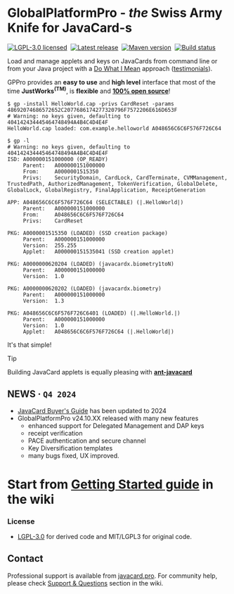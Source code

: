 # GlobalPlatformPro - _the_ Swiss Army Knife for JavaCard-s
[![LGPL-3.0 licensed](https://img.shields.io/badge/license-LGPL-blue.svg)](https://github.com/martinpaljak/GlobalPlatformPro/blob/master/LICENSE)
&nbsp;[![Latest release](https://img.shields.io/github/release/martinpaljak/GlobalPlatformPro.svg)](https://github.com/martinpaljak/GlobalPlatformPro/releases/latest)
&nbsp;[![Maven version](https://img.shields.io/maven-metadata/v?label=javacard.pro%20version&metadataUrl=https%3A%2F%2Fjavacard.pro%2Fmaven%2Fcom%2Fgithub%2Fmartinpaljak%2Fglobalplatformpro%2Fmaven-metadata.xml)](https://gist.github.com/martinpaljak/c77d11d671260e24eef6c39123345cae)
&nbsp;[![Build status](https://github.com/martinpaljak/globalplatformpro/workflows/Build%20robot/badge.svg?branch=master)](https://github.com/martinpaljak/globalplatformpro/actions)

Load and manage applets and keys on JavaCards from command line or from your Java project with a [Do What I Mean](http://en.wikipedia.org/wiki/DWIM) approach ([testimonials](https://github.com/martinpaljak/GlobalPlatformPro/wiki/Testimonials)).

GPPro provides an **easy to use** and **high level** interface that most of the time **JustWorks<sup>(TM)</sup>**, is **flexible** and **[100% open source](#license)**!


```
$ gp -install HelloWorld.cap -privs CardReset -params 48692074686572652C2077686174277320796F7572206E616D653F
# Warning: no keys given, defaulting to 404142434445464748494A4B4C4D4E4F
HelloWorld.cap loaded: com.example.helloworld A048656C6C6F576F726C64

$ gp -l
# Warning: no keys given, defaulting to 404142434445464748494A4B4C4D4E4F
ISD: A000000151000000 (OP_READY)
     Parent:   A000000151000000
     From:     A0000001515350
     Privs:    SecurityDomain, CardLock, CardTerminate, CVMManagement, TrustedPath, AuthorizedManagement, TokenVerification, GlobalDelete, GlobalLock, GlobalRegistry, FinalApplication, ReceiptGeneration

APP: A048656C6C6F576F726C64 (SELECTABLE) (|.HelloWorld|)
     Parent:   A000000151000000
     From:     A048656C6C6F576F726C64
     Privs:    CardReset

PKG: A0000001515350 (LOADED) (SSD creation package)
     Parent:   A000000151000000
     Version:  255.255
     Applet:   A000000151535041 (SSD creation applet)

PKG: A0000000620204 (LOADED) (javacardx.biometry1toN)
     Parent:   A000000151000000
     Version:  1.0

PKG: A0000000620202 (LOADED) (javacardx.biometry)
     Parent:   A000000151000000
     Version:  1.3

PKG: A048656C6C6F576F726C6401 (LOADED) (|.HelloWorld.|)
     Parent:   A000000151000000
     Version:  1.0
     Applet:   A048656C6C6F576F726C64 (|.HelloWorld|)

```

It's that simple!

> [!TIP]
> Building JavaCard applets is equally pleasing with **[ant-javacard](https://github.com/martinpaljak/ant-javacard)**


## NEWS &middot; `Q4 2024`
 - [JavaCard Buyer's Guide](https://github.com/martinpaljak/GlobalPlatformPro/wiki/JavaCard-Buyer%27s-Guide) has been updated to 2024
 - GlobalPlatformPro v24.10.XX released with many new features
   - enhanced support for Delegated Management and DAP keys
   - receipt verification
   - PACE authentication and secure channel
   - Key Diversification templates
   - many bugs fixed, UX improved.

# Start from [Getting Started guide](https://github.com/martinpaljak/GlobalPlatformPro/wiki/Getting-Started) in the wiki

### License

 * [LGPL-3.0](https://github.com/martinpaljak/GlobalPlatformPro/blob/master/LICENSE) for derived code and MIT/LGPL3 for original code.

## Contact
Professional support is available from [javacard.pro](https://javacard.pro). For community help, please check [Support & Questions](https://github.com/martinpaljak/GlobalPlatformPro/wiki/Support-%26-Questions) section in the wiki.
